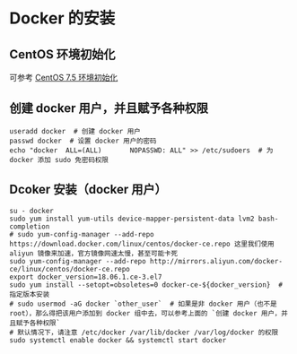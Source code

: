 # Docker 的安装

## CentOS 环境初始化
可参考 [CentOS 7.5 环境初始化](../linux/centos-init.md)

## 创建 docker 用户，并且赋予各种权限
```shell
useradd docker  # 创建 docker 用户
passwd docker  # 设置 docker 用户的密码
echo "docker  ALL=(ALL)       NOPASSWD: ALL" >> /etc/sudoers  # 为 docker 添加 sudo 免密码权限
```

## Dcoker 安装（docker 用户）
```shell
su - docker
sudo yum install yum-utils device-mapper-persistent-data lvm2 bash-completion
# sudo yum-config-manager --add-repo https://download.docker.com/linux/centos/docker-ce.repo 这里我们使用 aliyun 镜像来加速，官方镜像网速太慢，甚至可能卡死
sudo yum-config-manager --add-repo http://mirrors.aliyun.com/docker-ce/linux/centos/docker-ce.repo
export docker_version=18.06.1.ce-3.el7
sudo yum install --setopt=obsoletes=0 docker-ce-${docker_version}  # 指定版本安装
# sudo usermod -aG docker `other_user`  # 如果是非 docker 用户（也不是 root），那么得把该用户添加到 docker 组中去，可以参考上面的 `创建 docker 用户，并且赋予各种权限`
# 默认情况下，请注意 /etc/docker /var/lib/docker /var/log/docker 的权限
sudo systemctl enable docker && systemctl start docker
```